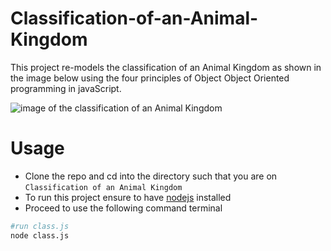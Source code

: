 # Classification-of-an-Animal-Kingdom
This project re-models the classification of an Animal Kingdom as shown in the image below using the four principles of Object Object Oriented programming in 
javaScript.

![image of the classification of an Animal Kingdom](https://cdn1.byjus.com/wp-content/uploads/2019/04/Animal-Kingdom-Classification-of-Animal-Kingdom.png)



# Usage 
- Clone the repo and cd into the directory such that you are on `Classification of an Animal Kingdom`
- To run this project ensure to have [nodejs](https://nodejs.org) installed 
- Proceed to use the following command terminal
```bash
#run class.js
node class.js
